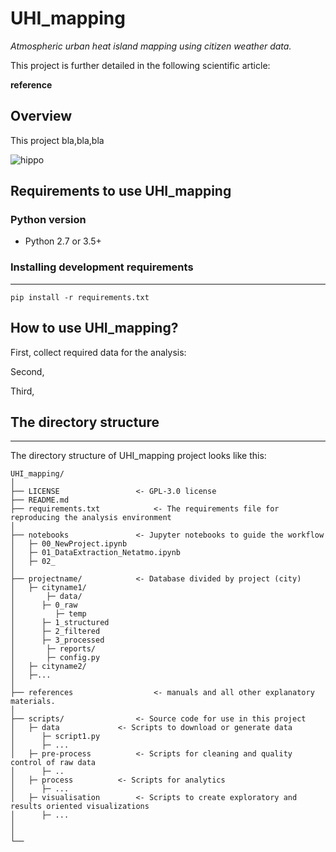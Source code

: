 # UHI_mapping
_Atmospheric urban heat island mapping using citizen weather data._

This project is further detailed in the following scientific article: 

  **reference**


## Overview
This project bla,bla,bla


![hippo](https://github.com/lizanafj/UHI_mapping/references/UHI_London_hottestdays.gif)

## Requirements to use UHI_mapping

### Python version
 - Python 2.7 or 3.5+

### Installing development requirements
------------

    pip install -r requirements.txt


## How to use **UHI_mapping**?

First, collect required data for the analysis: 

Second,

Third, 

## The directory structure
------------

The directory structure of UHI_mapping project looks like this: 

```
UHI_mapping/
│ 
├── LICENSE 				<- GPL-3.0 license
├── README.md
├── requirements.txt   			<- The requirements file for reproducing the analysis environment
│          		
├── notebooks				<- Jupyter notebooks to guide the workflow
│   ├─ 00_NewProject.ipynb      	
│   ├─ 01_DataExtraction_Netatmo.ipynb        		
│   ├─ 02_      		
│             		
├── projectname/			<- Database divided by project (city)
│   ├─ cityname1/
│   	├─ data/
│	   ├─ 0_raw
│	      ├─ temp				
│	   ├─ 1_structured
│	   ├─ 2_filtered
│	   ├─ 3_processed    
│   	├─ reports/
│   	├─ config.py                    		
│   ├─ cityname2/
│	├─...
│
├── references         			<- manuals and all other explanatory materials.          
│
├── scripts/				<- Source code for use in this project
│	├─ data				<- Scripts to download or generate data
│	   ├─ script1.py
│	   ├─ ...
│	├─ pre-process			<- Scripts for cleaning and quality control of raw data
│	   ├─ ..
│	├─ process			<- Scripts for analytics
│	   ├─ ...
│	├─ visualisation		<- Scripts to create exploratory and results oriented visualizations
│	   ├─ ...
│
│
└──
```
